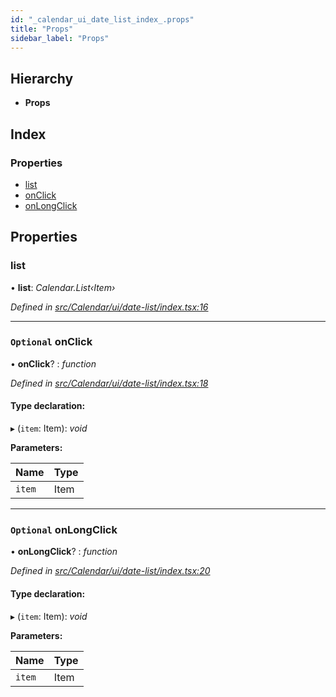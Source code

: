 ```yaml
---
id: "_calendar_ui_date_list_index_.props"
title: "Props"
sidebar_label: "Props"
---
```


## Hierarchy

* **Props**

## Index

### Properties

* [list](_calendar_ui_date_list_index_.props.md#list)
* [onClick](_calendar_ui_date_list_index_.props.md#optional-onclick)
* [onLongClick](_calendar_ui_date_list_index_.props.md#optional-onlongclick)

## Properties

###  list

• **list**: *Calendar.List‹Item›*

*Defined in [src/Calendar/ui/date-list/index.tsx:16](https://github.com/tarojsx/ui/blob/v0.11.0/src/Calendar/ui/date-list/index.tsx#L16)*

___

### `Optional` onClick

• **onClick**? : *function*

*Defined in [src/Calendar/ui/date-list/index.tsx:18](https://github.com/tarojsx/ui/blob/v0.11.0/src/Calendar/ui/date-list/index.tsx#L18)*

#### Type declaration:

▸ (`item`: Item): *void*

**Parameters:**

Name | Type |
------ | ------ |
`item` | Item |

___

### `Optional` onLongClick

• **onLongClick**? : *function*

*Defined in [src/Calendar/ui/date-list/index.tsx:20](https://github.com/tarojsx/ui/blob/v0.11.0/src/Calendar/ui/date-list/index.tsx#L20)*

#### Type declaration:

▸ (`item`: Item): *void*

**Parameters:**

Name | Type |
------ | ------ |
`item` | Item |
